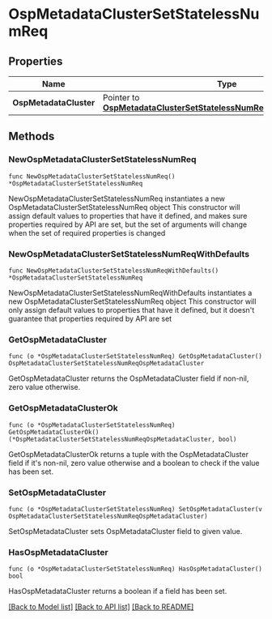 # OspMetadataClusterSetStatelessNumReq

## Properties

Name | Type | Description | Notes
------------ | ------------- | ------------- | -------------
**OspMetadataCluster** | Pointer to [**OspMetadataClusterSetStatelessNumReqOspMetadataCluster**](OspMetadataClusterSetStatelessNumReqOspMetadataCluster.md) |  | [optional] 

## Methods

### NewOspMetadataClusterSetStatelessNumReq

`func NewOspMetadataClusterSetStatelessNumReq() *OspMetadataClusterSetStatelessNumReq`

NewOspMetadataClusterSetStatelessNumReq instantiates a new OspMetadataClusterSetStatelessNumReq object
This constructor will assign default values to properties that have it defined,
and makes sure properties required by API are set, but the set of arguments
will change when the set of required properties is changed

### NewOspMetadataClusterSetStatelessNumReqWithDefaults

`func NewOspMetadataClusterSetStatelessNumReqWithDefaults() *OspMetadataClusterSetStatelessNumReq`

NewOspMetadataClusterSetStatelessNumReqWithDefaults instantiates a new OspMetadataClusterSetStatelessNumReq object
This constructor will only assign default values to properties that have it defined,
but it doesn't guarantee that properties required by API are set

### GetOspMetadataCluster

`func (o *OspMetadataClusterSetStatelessNumReq) GetOspMetadataCluster() OspMetadataClusterSetStatelessNumReqOspMetadataCluster`

GetOspMetadataCluster returns the OspMetadataCluster field if non-nil, zero value otherwise.

### GetOspMetadataClusterOk

`func (o *OspMetadataClusterSetStatelessNumReq) GetOspMetadataClusterOk() (*OspMetadataClusterSetStatelessNumReqOspMetadataCluster, bool)`

GetOspMetadataClusterOk returns a tuple with the OspMetadataCluster field if it's non-nil, zero value otherwise
and a boolean to check if the value has been set.

### SetOspMetadataCluster

`func (o *OspMetadataClusterSetStatelessNumReq) SetOspMetadataCluster(v OspMetadataClusterSetStatelessNumReqOspMetadataCluster)`

SetOspMetadataCluster sets OspMetadataCluster field to given value.

### HasOspMetadataCluster

`func (o *OspMetadataClusterSetStatelessNumReq) HasOspMetadataCluster() bool`

HasOspMetadataCluster returns a boolean if a field has been set.


[[Back to Model list]](../README.md#documentation-for-models) [[Back to API list]](../README.md#documentation-for-api-endpoints) [[Back to README]](../README.md)



